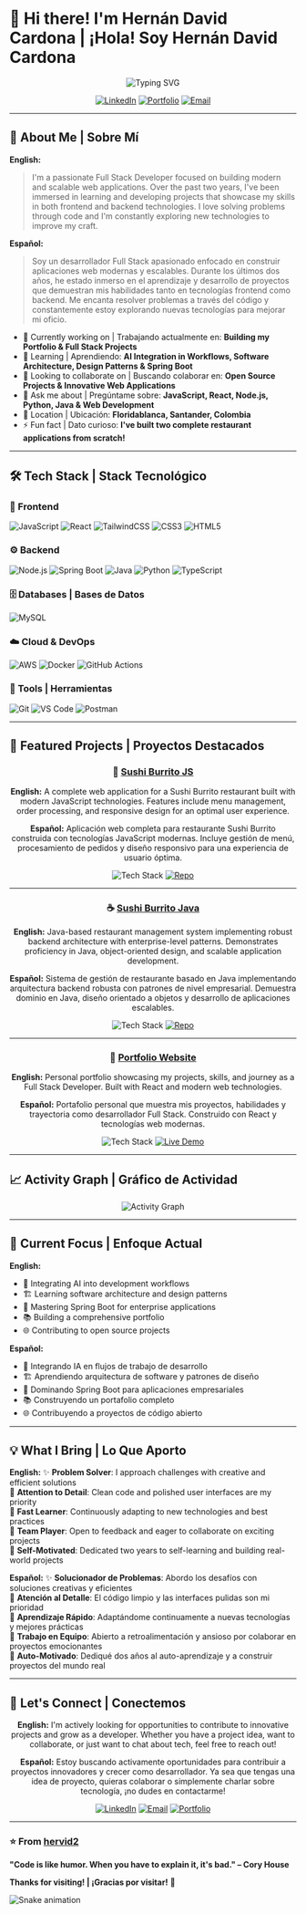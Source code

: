 # 👋 Hi there! I'm Hernán David Cardona | ¡Hola! Soy Hernán David Cardona

<div align="center">
  <img src="https://readme-typing-svg.demolab.com?font=Fira+Code&size=22&duration=3000&pause=1000&color=2E9EF7&center=true&vCenter=true&width=440&lines=Full+Stack+Developer;Building+Innovative+Solutions;Always+Learning+%7C+Siempre+Aprendiendo" alt="Typing SVG" />
</div>

<div align="center">
  
  [![LinkedIn](https://img.shields.io/badge/-LinkedIn-0077B5?style=for-the-badge&logo=linkedin&logoColor=white)](https://www.linkedin.com/in/hern%C3%A1n-david-cardona-becerra/?locale=en_US)
  [![Portfolio](https://img.shields.io/badge/-Portfolio-000000?style=for-the-badge&logo=react&logoColor=white)](YOUR_PORTFOLIO_URL)
  [![Email](https://img.shields.io/badge/-Email-D14836?style=for-the-badge&logo=gmail&logoColor=white)](mailto:hdcardonab@gmail.com)
  
</div>

---

## 🚀 About Me | Sobre Mí

**English:**
> I'm a passionate Full Stack Developer focused on building modern and scalable web applications. Over the past two years, I've been immersed in learning and developing projects that showcase my skills in both frontend and backend technologies. I love solving problems through code and I'm constantly exploring new technologies to improve my craft.

**Español:**
> Soy un desarrollador Full Stack apasionado enfocado en construir aplicaciones web modernas y escalables. Durante los últimos dos años, he estado inmerso en el aprendizaje y desarrollo de proyectos que demuestran mis habilidades tanto en tecnologías frontend como backend. Me encanta resolver problemas a través del código y constantemente estoy explorando nuevas tecnologías para mejorar mi oficio.

- 🔭 Currently working on | Trabajando actualmente en: **Building my Portfolio & Full Stack Projects**
- 🌱 Learning | Aprendiendo: **AI Integration in Workflows, Software Architecture, Design Patterns & Spring Boot**
- 👯 Looking to collaborate on | Buscando colaborar en: **Open Source Projects & Innovative Web Applications**
- 💬 Ask me about | Pregúntame sobre: **JavaScript, React, Node.js, Python, Java & Web Development**
- 📍 Location | Ubicación: **Floridablanca, Santander, Colombia**
- ⚡ Fun fact | Dato curioso: **I've built two complete restaurant applications from scratch!**

---

## 🛠️ Tech Stack | Stack Tecnológico


### 🎨 Frontend
![JavaScript](https://img.shields.io/badge/-JavaScript-F7DF1E?style=flat-square&logo=javascript&logoColor=black)
![React](https://img.shields.io/badge/-React-61DAFB?style=flat-square&logo=react&logoColor=black)
![TailwindCSS](https://img.shields.io/badge/-TailwindCSS-06B6D4?style=flat-square&logo=tailwindcss&logoColor=white)
![CSS3](https://img.shields.io/badge/-CSS3-1572B6?style=flat-square&logo=css3&logoColor=white)
![HTML5](https://img.shields.io/badge/-HTML5-E34F26?style=flat-square&logo=html5&logoColor=white)


### ⚙️ Backend
![Node.js](https://img.shields.io/badge/-Node.js-339933?style=flat-square&logo=node.js&logoColor=white)
![Spring Boot](https://img.shields.io/badge/-Spring_Boot-6DB33F?style=flat-square&logo=springboot&logoColor=white)
![Java](https://img.shields.io/badge/-Java-007396?style=flat-square&logo=openjdk&logoColor=white)
![Python](https://img.shields.io/badge/-Python-3776AB?style=flat-square&logo=python&logoColor=white)
![TypeScript](https://img.shields.io/badge/-TypeScript-3178C6?style=flat-square&logo=typescript&logoColor=white)

### 🗄️ Databases | Bases de Datos
![MySQL](https://img.shields.io/badge/-MySQL-4479A1?style=flat-square&logo=mysql&logoColor=white)

### ☁️ Cloud & DevOps
![AWS](https://img.shields.io/badge/-AWS-232F3E?style=flat-square&logo=amazonaws&logoColor=white)
![Docker](https://img.shields.io/badge/-Docker-2496ED?style=flat-square&logo=docker&logoColor=white)
![GitHub Actions](https://img.shields.io/badge/-GitHub_Actions-2088FF?style=flat-square&logo=githubactions&logoColor=white)

### 🔧 Tools | Herramientas
![Git](https://img.shields.io/badge/-Git-F05032?style=flat-square&logo=git&logoColor=white)
![VS Code](https://img.shields.io/badge/-VS_Code-007ACC?style=flat-square&logo=visualstudiocode&logoColor=white)
![Postman](https://img.shields.io/badge/-Postman-FF6C37?style=flat-square&logo=postman&logoColor=white)

---

## 🌟 Featured Projects | Proyectos Destacados

<div align="center">

### 🍣 [Sushi Burrito JS](https://github.com/hervid2/sushiBurritoJS)
**English:** A complete web application for a Sushi Burrito restaurant built with modern JavaScript technologies. Features include menu management, order processing, and responsive design for an optimal user experience.

**Español:** Aplicación web completa para restaurante Sushi Burrito construida con tecnologías JavaScript modernas. Incluye gestión de menú, procesamiento de pedidos y diseño responsivo para una experiencia de usuario óptima.

![Tech Stack](https://img.shields.io/badge/Tech-React%20%7C%20Node.js%20%7C%20MySQL-blue?style=flat-square)
[![Repo](https://img.shields.io/badge/-Repository-181717?style=flat-square&logo=github&logoColor=white)](https://github.com/hervid2/sushiBurritoJS)

---

### ☕ [Sushi Burrito Java](https://github.com/hervid2/sushiBurritoJava)
**English:** Java-based restaurant management system implementing robust backend architecture with enterprise-level patterns. Demonstrates proficiency in Java, object-oriented design, and scalable application development.

**Español:** Sistema de gestión de restaurante basado en Java implementando arquitectura backend robusta con patrones de nivel empresarial. Demuestra dominio en Java, diseño orientado a objetos y desarrollo de aplicaciones escalables.

![Tech Stack](https://img.shields.io/badge/Tech-Java%20%7C%20Spring%20Boot%20%7C%20MySQL-blue?style=flat-square)
[![Repo](https://img.shields.io/badge/-Repository-181717?style=flat-square&logo=github&logoColor=white)](https://github.com/hervid2/sushiBurritoJava)

---

### 🚀 [Portfolio Website](YOUR_PORTFOLIO_URL)
**English:** Personal portfolio showcasing my projects, skills, and journey as a Full Stack Developer. Built with React and modern web technologies.

**Español:** Portafolio personal que muestra mis proyectos, habilidades y trayectoria como desarrollador Full Stack. Construido con React y tecnologías web modernas.

![Tech Stack](https://img.shields.io/badge/Tech-React%20%7C%20TailwindCSS%20%7C%20TypeScript-blue?style=flat-square)
[![Live Demo](https://img.shields.io/badge/-Live_Demo-4CAF50?style=flat-square&logo=googlechrome&logoColor=white)](YOUR_PORTFOLIO_URL)

</div>

---

## 📈 Activity Graph | Gráfico de Actividad

<div align="center">
  <img src="https://github-readme-activity-graph.vercel.app/graph?username=hervid2&theme=tokyo-night&hide_border=true&bg_color=0d1117" alt="Activity Graph" />
</div>

---

## 🎯 Current Focus | Enfoque Actual

**English:**
- 🤖 Integrating AI into development workflows
- 🏗️ Learning software architecture and design patterns
- 🍃 Mastering Spring Boot for enterprise applications
- 📚 Building a comprehensive portfolio
- 🌐 Contributing to open source projects

**Español:**
- 🤖 Integrando IA en flujos de trabajo de desarrollo
- 🏗️ Aprendiendo arquitectura de software y patrones de diseño
- 🍃 Dominando Spring Boot para aplicaciones empresariales
- 📚 Construyendo un portafolio completo
- 🌐 Contribuyendo a proyectos de código abierto

---

## 💡 What I Bring | Lo Que Aporto

**English:**
✨ **Problem Solver**: I approach challenges with creative and efficient solutions  
🎨 **Attention to Detail**: Clean code and polished user interfaces are my priority  
📖 **Fast Learner**: Continuously adapting to new technologies and best practices  
🤝 **Team Player**: Open to feedback and eager to collaborate on exciting projects  
🚀 **Self-Motivated**: Dedicated two years to self-learning and building real-world projects

**Español:**
✨ **Solucionador de Problemas**: Abordo los desafíos con soluciones creativas y eficientes  
🎨 **Atención al Detalle**: El código limpio y las interfaces pulidas son mi prioridad  
📖 **Aprendizaje Rápido**: Adaptándome continuamente a nuevas tecnologías y mejores prácticas  
🤝 **Trabajo en Equipo**: Abierto a retroalimentación y ansioso por colaborar en proyectos emocionantes  
🚀 **Auto-Motivado**: Dediqué dos años al auto-aprendizaje y a construir proyectos del mundo real

---

## 🤝 Let's Connect | Conectemos

<div align="center">
  
**English:** I'm actively looking for opportunities to contribute to innovative projects and grow as a developer. Whether you have a project idea, want to collaborate, or just want to chat about tech, feel free to reach out!

**Español:** Estoy buscando activamente oportunidades para contribuir a proyectos innovadores y crecer como desarrollador. Ya sea que tengas una idea de proyecto, quieras colaborar o simplemente charlar sobre tecnología, ¡no dudes en contactarme!

[![LinkedIn](https://img.shields.io/badge/-Connect_on_LinkedIn-0077B5?style=for-the-badge&logo=linkedin&logoColor=white)](https://www.linkedin.com/in/hern%C3%A1n-david-cardona-becerra/?locale=en_US)
[![Email](https://img.shields.io/badge/-Send_me_an_Email-D14836?style=for-the-badge&logo=gmail&logoColor=white)](mailto:hdcardonab@gmail.com)
[![Portfolio](https://img.shields.io/badge/-Visit_my_Portfolio-000000?style=for-the-badge&logo=react&logoColor=white)](YOUR_PORTFOLIO_URL)

</div>

---

  ### ⭐ From [hervid2](https://github.com/hervid2)
  
  **"Code is like humor. When you have to explain it, it's bad." – Cory House**
  
  **Thanks for visiting! | ¡Gracias por visitar!** 💙
</div>

![Snake animation](https://github.com/hervid2/hervid2/blob/output/github-snake.svg)
